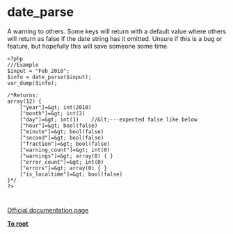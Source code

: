 # date_parse



A warning to others. Some keys will return with a default value where others will return as false if the date string has it omitted. Unsure if this is a bug or feature, but hopefully this will save someone some time.<br>

```
<?php
///Example
$input = "Feb 2010";
$info = date_parse($input);
var_dump($info);

/*Returns:
array(12) { 
    ["year"]=&gt; int(2010)
    ["month"]=&gt; int(2)
    ["day"]=&gt; int(1)    //&lt;---expected false like below
    ["hour"]=&gt; bool(false)
    ["minute"]=&gt; bool(false)
    ["second"]=&gt; bool(false)
    ["fraction"]=&gt; bool(false)
    ["warning_count"]=&gt; int(0)
    ["warnings"]=&gt; array(0) { }
    ["error_count"]=&gt; int(0)
    ["errors"]=&gt; array(0) { }
    ["is_localtime"]=&gt; bool(false)
}*/
?>
```
  

#

[Official documentation page](https://www.php.net/manual/en/function.date-parse.php)

**[To root](/README.md)**